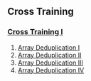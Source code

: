 ## Cross Training

### [Cross Training I](I)
1.  [Array Deduplication I](I/Easy/ArrayDeduplicationI)
2.  [Array Deduplication II](I/Medium/ArrayDeduplicationII)
3.  [Array Deduplication III](I/Medium/ArrayDeduplicationIII)
4.  [Array Deduplication IV](I/Hard/ArrayDeduplicationIV)

